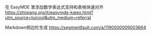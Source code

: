 在 EasyMDE 里添加数学表达式支持和表格快速对齐
https://zhiqiang.org/it/easymde-katex.html?utm_source=tuicool&utm_medium=referral

Markdown侧边栏生成
https://segmentfault.com/a/1190000009003664